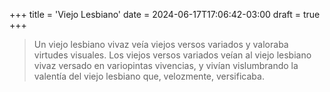 +++
title = 'Viejo Lesbiano'
date = 2024-06-17T17:06:42-03:00
draft = true
+++

> Un viejo lesbiano vivaz veía viejos versos variados y valoraba virtudes visuales. Los viejos versos variados veían al viejo lesbiano vivaz versado en variopintas vivencias, y vivían vislumbrando la valentía del viejo lesbiano que, velozmente, versificaba.

<!--more-->
